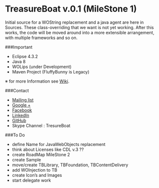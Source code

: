 TreasureBoat v.0.1 (MileStone 1)
============

Initial source for a WOString replacement and a java agent are here in Sources. These
class-overriding that we want is not yet working. After this works, the code will be
moved around into a more extensible arrangement, with multiple frameworks and so on.

###Important
* Eclipse 4.3.2
* Java 8
* WOLips (under Development)
* Maven Project (FluffyBunny is Legacy)

※ for more Information see [Wiki](https://github.com/rkiddy/TreasureBoat/wiki).

###Contact
* [Mailing list](https://groups.google.com/d/forum/treasureboat)
* [Google +](https://plus.google.com/u/0/communities/107985167507976376896)
* [Facebook](https://www.facebook.com/groups/374536819355606/)
* [LinkedIn](http://www.linkedin.com/groups/TreasureBoat-7498950)
* [GitHub](https://github.com/rkiddy/TreasureBoat)
* Skype Channel : TresureBoat

###To Do
* define Name for JavaWebObjects replacement
* think about Licenses like CDL v.3 ??
* create RoadMap MileStone 2
* create Sample
* move/create TBLibrary, TBFoundation, TBContentDelivery
* add WOInjection to TB
* create Icon’s and Images
* start delegate work
